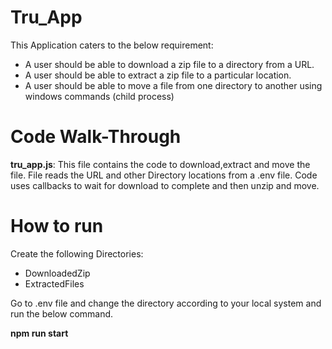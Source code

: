 # Tru_App

This Application caters to the below requirement:
* A user should be able to download a zip file to a directory from a URL.
* A user should be able to extract a zip file to a particular location.
* A user should be able to move a file from one directory to another using windows commands (child process)

# Code Walk-Through
**tru_app.js**: This file contains the code to download,extract and move the file.
File reads the URL and other Directory locations from a .env file.
Code uses callbacks to wait for download to complete and then unzip and move.

# How to run
Create the following Directories:
* DownloadedZip
* ExtractedFiles

Go to .env file and change the directory according to your local system and run the below command.

**npm run start**

